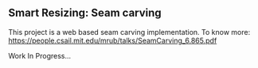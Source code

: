 ## Smart Resizing: Seam carving

This project is a web based seam carving implementation.
To know more: https://people.csail.mit.edu/mrub/talks/SeamCarving_6.865.pdf

Work In Progress...